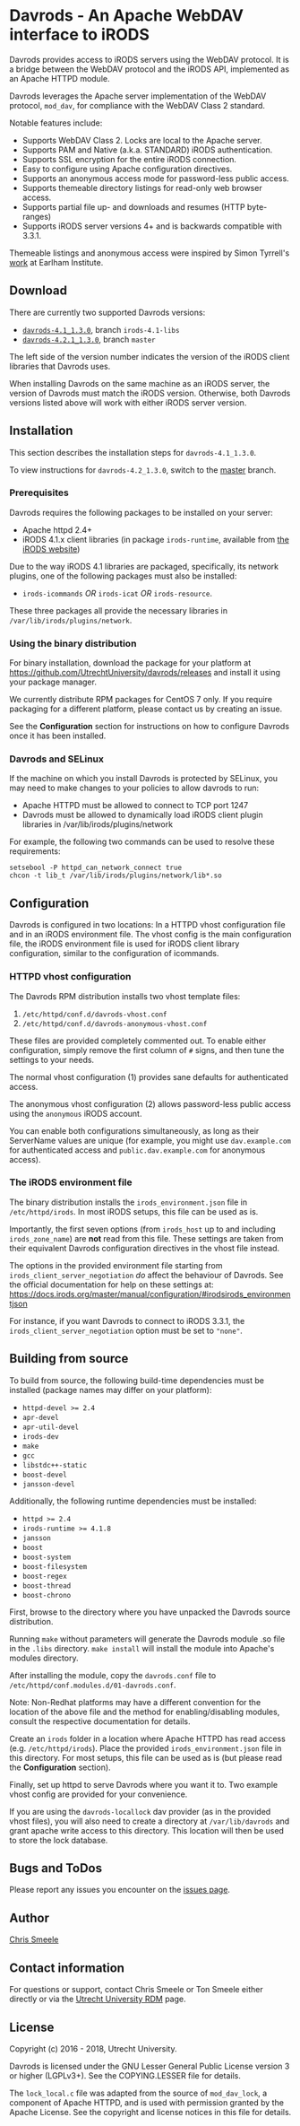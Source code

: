 Davrods - An Apache WebDAV interface to iRODS
=============================================

Davrods provides access to iRODS servers using the WebDAV protocol.
It is a bridge between the WebDAV protocol and the iRODS API,
implemented as an Apache HTTPD module.

Davrods leverages the Apache server implementation of the WebDAV
protocol, `mod_dav`, for compliance with the WebDAV Class 2 standard.

Notable features include:

- Supports WebDAV Class 2. Locks are local to the Apache server.
- Supports PAM and Native (a.k.a. STANDARD) iRODS authentication.
- Supports SSL encryption for the entire iRODS connection.
- Easy to configure using Apache configuration directives.
- Supports an anonymous access mode for password-less public access.
- Supports themeable directory listings for read-only web browser access.
- Supports partial file up- and downloads and resumes (HTTP byte-ranges)
- Supports iRODS server versions 4+ and is backwards compatible with 3.3.1.

Themeable listings and anonymous access were inspired by Simon Tyrrell's
[work](https://github.com/billyfish/eirods-dav) at Earlham Institute.

## Download ##

There are currently two supported Davrods versions:

- [`davrods-4.1_1.3.0`](https://github.com/UtrechtUniversity/davrods/releases/tag/4.1_1.3.0), branch `irods-4.1-libs`
- [`davrods-4.2.1_1.3.0`](https://github.com/UtrechtUniversity/davrods/releases/tag/4.2.1_1.3.0), branch `master`

The left side of the version number indicates the version of the iRODS
client libraries that Davrods uses.

When installing Davrods on the same machine as an iRODS server, the
version of Davrods must match the iRODS version. Otherwise, both Davrods
versions listed above will work with either iRODS server version.

## Installation ##

This section describes the installation steps for `davrods-4.1_1.3.0`.

To view instructions for `davrods-4.2_1.3.0`, switch to the
[master](https://github.com/UtrechtUniversity/davrods/tree/master)
branch.

### Prerequisites ###

Davrods requires the following packages to be installed on your server:

- Apache httpd 2.4+
- iRODS 4.1.x client libraries (in package `irods-runtime`, available
  from [the iRODS website](http://irods.org/download/))

Due to the way iRODS 4.1 libraries are packaged, specifically, its
network plugins, one of the following packages must also be installed:

- `irods-icommands` *OR* `irods-icat` *OR* `irods-resource`.

These three packages all provide the necessary libraries in
`/var/lib/irods/plugins/network`.

### Using the binary distribution ###

For binary installation, download the package for your platform at
https://github.com/UtrechtUniversity/davrods/releases and install it
using your package manager.

We currently distribute RPM packages for CentOS 7 only.
If you require packaging for a different platform, please contact us
by creating an issue.

See the __Configuration__ section for instructions on how to configure
Davrods once it has been installed.

### Davrods and SELinux ##

If the machine on which you install Davrods is protected by SELinux,
you may need to make changes to your policies to allow davrods to run:

- Apache HTTPD must be allowed to connect to TCP port 1247
- Davrods must be allowed to dynamically load iRODS client plugin
  libraries in /var/lib/irods/plugins/network

For example, the following two commands can be used to resolve these
requirements:

    setsebool -P httpd_can_network_connect true
    chcon -t lib_t /var/lib/irods/plugins/network/lib*.so

## Configuration ##

Davrods is configured in two locations: In a HTTPD vhost configuration
file and in an iRODS environment file. The vhost config is the main
configuration file, the iRODS environment file is used for iRODS
client library configuration, similar to the configuration of
icommands.

### HTTPD vhost configuration ###

The Davrods RPM distribution installs two vhost template files:

1. `/etc/httpd/conf.d/davrods-vhost.conf`
2. `/etc/httpd/conf.d/davrods-anonymous-vhost.conf`

These files are provided completely commented out. To enable either
configuration, simply remove the first column of `#` signs, and then
tune the settings to your needs.

The normal vhost configuration (1) provides sane defaults for
authenticated access.

The anonymous vhost configuration (2) allows password-less public
access using the `anonymous` iRODS account.

You can enable both configurations simultaneously, as long as their
ServerName values are unique (for example, you might use
`dav.example.com` for authenticated access and
`public.dav.example.com` for anonymous access).

### The iRODS environment file ###

The binary distribution installs the `irods_environment.json` file in
`/etc/httpd/irods`. In most iRODS setups, this file can be used as
is.

Importantly, the first seven options (from `irods_host` up to and
including `irods_zone_name`) are **not** read from this file. These
settings are taken from their equivalent Davrods configuration
directives in the vhost file instead.

The options in the provided environment file starting from
`irods_client_server_negotiation` *do* affect the behaviour of
Davrods. See the official documentation for help on these settings at:
https://docs.irods.org/master/manual/configuration/#irodsirods_environmentjson

For instance, if you want Davrods to connect to iRODS 3.3.1, the
`irods_client_server_negotiation` option must be set to `"none"`.

## Building from source ##

To build from source, the following build-time dependencies must be
installed (package names may differ on your platform):

- `httpd-devel >= 2.4`
- `apr-devel`
- `apr-util-devel`
- `irods-dev`
- `make`
- `gcc`
- `libstdc++-static`
- `boost-devel`
- `jansson-devel`

Additionally, the following runtime dependencies must be installed:

- `httpd >= 2.4`
- `irods-runtime >= 4.1.8`
- `jansson`
- `boost`
- `boost-system`
- `boost-filesystem`
- `boost-regex`
- `boost-thread`
- `boost-chrono`

First, browse to the directory where you have unpacked the Davrods
source distribution.

Running `make` without parameters will generate the Davrods module .so
file in the `.libs` directory. `make install` will install the module
into Apache's modules directory.

After installing the module, copy the `davrods.conf` file to
`/etc/httpd/conf.modules.d/01-davrods.conf`.

Note: Non-Redhat platforms may have a different convention for the
location of the above file and the method for enabling/disabling
modules, consult the respective documentation for details.

Create an `irods` folder in a location where Apache HTTPD has read
access (e.g. `/etc/httpd/irods`). Place the provided
`irods_environment.json` file in this directory. For most setups, this
file can be used as is (but please read the __Configuration__ section).

Finally, set up httpd to serve Davrods where you want it to. Two
example vhost config are provided for your convenience.

If you are using the `davrods-locallock` dav provider (as in the
provided vhost files), you will also need to create a directory at
`/var/lib/davrods` and grant apache write access to this directory.
This location will then be used to store the lock database.

## Bugs and ToDos ##

Please report any issues you encounter on the
[issues page](https://github.com/UtrechtUniversity/davrods/issues).

## Author ##

[Chris Smeele](https://github.com/cjsmeele)

## Contact information ##

For questions or support, contact Chris Smeele or Ton Smeele either
directly or via the
[Utrecht University RDM](http://www.uu.nl/en/research/research-data-management/contact-us)
page.

## License ##

Copyright (c) 2016 - 2018, Utrecht University.

Davrods is licensed under the GNU Lesser General Public License version
3 or higher (LGPLv3+). See the COPYING.LESSER file for details.

The `lock_local.c` file was adapted from the source of `mod_dav_lock`,
a component of Apache HTTPD, and is used with permission granted by
the Apache License. See the copyright and license notices in this file
for details.
